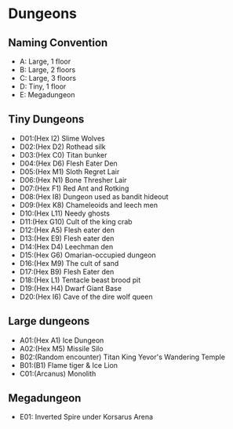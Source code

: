 # Dungeons

## Naming Convention
- A: Large, 1 floor
- B: Large, 2 floors
- C: Large, 3 floors
- D: Tiny, 1 floor
- E: Megadungeon

## Tiny Dungeons
- D01:(Hex I2) Slime Wolves
- D02:(Hex D2) Rothead silk
- D03:(Hex C0) Titan bunker
- D04:(Hex D6) Flesh Eater Den
- D05:(Hex M1) Sloth Regret Lair
- D06:(Hex N1) Bone Thresher Lair
- D07:(Hex F1) Red Ant and Rotking
- D08:(Hex I8) Dungeon used as bandit hideout
- D09:(Hex K8) Chameleoids and leech men
- D10:(Hex L11) Needy ghosts
- D11:(Hex G10) Cult of the king crab
- D12:(Hex A5) Flesh eater den
- D13:(Hex E9) Flesh eater den
- D14:(Hex D4) Leechman den
- D15:(Hex G6) Omarian-occupied dungeon
- D16:(Hex M9) The cult of sand
- D17:(Hex B9) Flesh Eater den
- D18:(Hex L1) Tentacle beast brood pit
- D19:(Hex H4) Dwarf Giant Base
- D20:(Hex I6) Cave of the dire wolf queen

## Large dungeons
- A01:(Hex A1) Ice Dungeon
- A02:(Hex M5) Missile Silo
- B02:(Random encounter) Titan King Yevor's Wandering Temple
- B01:(B1) Flame tiger & Ice Lion
- C01:(Arcanus) Monolith


## Megadungeon
- E01: Inverted Spire under Korsarus Arena